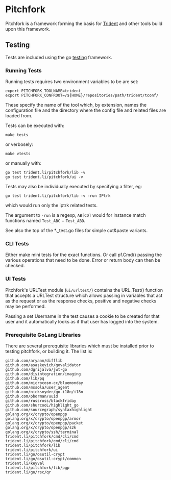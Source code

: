 # Pitchfork

Pitchfork is a framework forming the basis for [Trident](https://trident.li)
and other tools build upon this framework.

## Testing

Tests are included using the go [testing](https://golang.org/pkg/testing/)
framework.

### Running Tests

Running tests requires two environment variables to be are set:
```
export PITCHFORK_TOOLNAME=trident
export PITCHFORK_CONFROOT=/${HOME}/repositories/path/trident/tconf/
```
These specify the name of the tool which, by extension, names the configuration
file and the directory where the config file and related files are loaded from.

Tests can be executed with:
```
make tests
```
or verbosely:
```
make vtests
```

or manually with:
```
go test trident.li/pitchfork/lib -v
go test trident.li/pitchfork/ui -v
```

Tests may also be individually executed by specifying a filter, eg:
```
go test trident.li/pitchfork/lib -v -run IPtrk
```
which would run only the iptrk related tests.

The argument to ```-run``` is a regexp, ```AB[CD]``` would for instance
match functions named ```Test_ABC``` + ```Test_ABD```.

See also the top of the *._test.go files for simple cut&paste variants.

### CLI Tests

Either make mini tests for the exact functions.
Or call pf.Cmd() passing the various operations that need to be done.
Error or return body can then be checked.

### UI Tests

Pitchfork's URLTest module (```ui/urltest/```) contains the URL_Test()
function that accepts a URLTest structure which allows passing in 
variables that act as the request or as the response checks, positive
and negative checks may be performed.

Passing a set Username in the test causes a cookie to be created for that
user and it automatically looks as if that user has logged into the system.

### Prerequisite GoLang Libraries

There are several prerequisite libraries which must be installed prior to
testing pitchfork, or building it. The list is:

```
github.com/aryann/difflib
github.com/asaskevich/govalidator
github.com/dgrijalva/jwt-go
github.com/disintegration/imaging
github.com/lib/pq
github.com/microcosm-cc/bluemonday
github.com/mssola/user_agent
github.com/nicksnyder/go-i18n/i18n
github.com/pborman/uuid
github.com/russross/blackfriday
github.com/shurcooL/highlight_go
github.com/sourcegraph/syntaxhighlight
golang.org/x/crypto/openpgp
golang.org/x/crypto/openpgp/armor
golang.org/x/crypto/openpgp/packet
golang.org/x/crypto/openpgp/s2k
golang.org/x/crypto/ssh/terminal
trident.li/pitchfork/cmd/cli/cmd
trident.li/pitchfork/cmd/cli/cmd
trident.li/pitchfork/lib
trident.li/pitchfork/ui
trident.li/go/osutil-crypt
trident.li/go/osutil-crypt/common
trident.li/keyval
trident.li/pitchfork/lib/pgp
trident.li/go/rsc/qr
```
